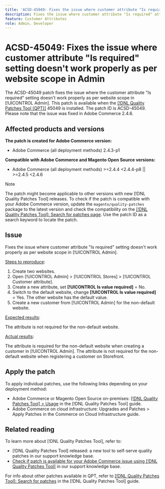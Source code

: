 ```yaml
---
title: 'ACSD-45049: Fixes the issue where customer attribute "Is required" setting doesn't work properly as per website scope in Admin'
description: Fixes the issue where customer attribute "Is required" attribute is not properly overridden per website scope in Admin.
feature: Customer Attributes
role: Admin, Developer
---
```


# ACSD-45049: Fixes the issue where customer attribute "Is required" setting doesn't work properly as per website scope in Admin

The ACSD-45049 patch fixes the issue where the customer attribute "Is required" setting doesn't work properly as per website scope in [!UICONTROL Admin]. This patch is available when the [[!DNL Quality Patches Tool (QPT)]](https://experienceleague.adobe.com/docs/commerce-operations/tools/quality-patches-tool/usage.html) 45049 is installed. The patch ID is ACSD-45049. Please note that the issue was fixed in Adobe Commerce 2.4.6.

## Affected products and versions

**The patch is created for Adobe Commerce version:**

* Adobe Commerce (all deployment methods) 2.4.3-p1

**Compatible with Adobe Commerce and Magento Open Source versions:**

* Adobe Commerce (all deployment methods) >=2.4.4 <2.4.4-p8 || >=2.4.5 <2.4.6

> [!NOTE]
>
> The patch might become applicable to other versions with new [!DNL Quality Patches Tool] releases. To check if the patch is compatible with your Adobe Commerce version, update the `magento/quality-patches` package to the latest version and check the compatibility on the [[!DNL Quality Patches Tool]: Search for patches page](https://experienceleague.adobe.com/tools/commerce-quality-patches/index.html). Use the patch ID as a search keyword to locate the patch.

## Issue

Fixes the issue where customer attribute "Is required" setting doesn't work properly as per website scope in [!UICONTROL Admin].

<u>Steps to reproduce</u>:

1. Create two websites.
1. Open [!UICONTROL Admin] > [!UICONTROL Stores] > [!UICONTROL Customer attribute].
1. Create a new attribute, set **[!UICONTROL Is value required]** = No.
1. Switch to the default website, change **[!UICONTROL Is value required]** = Yes. The other website has the default value.
1. Create a new customer from [!UICONTROL Admin] for the non-default website.

<u>Expected results</u>:

The attribute is not required for the non-default website.

<u>Actual results</u>:

The attribute is required for the non-default website when creating a customer in [!UICONTROL Admin].
The attribute is not required for the non-default website when registering a customer on Storefront.

## Apply the patch

To apply individual patches, use the following links depending on your deployment method:

* Adobe Commerce or Magento Open Source on-premises: [[!DNL Quality Patches Tool] > Usage](https://experienceleague.adobe.com/docs/commerce-operations/tools/quality-patches-tool/usage.html) in the [!DNL Quality Patches Tool] guide.
* Adobe Commerce on cloud infrastructure: Upgrades and Patches > Apply Patches in the Commerce on Cloud Infrastructure guide.

## Related reading

To learn more about [!DNL Quality Patches Tool], refer to:

* [!DNL Quality Patches Tool] released: a new tool to self-serve quality patches in our support knowledge base.
* [Check if patch is available for your Adobe Commerce issue using [!DNL Quality Patches Tool]](https://help/support-tools/patches-available-in-qpt-tool/check-patch-for-magento-issue-with-magento-quality-patches.md) in our support knowledge base.

For info about other patches available in QPT, refer to [[!DNL Quality Patches Tool]: Search for patches](https://experienceleague.adobe.com/tools/commerce-quality-patches/index.html) in the [!DNL Quality Patches Tool] guide.
